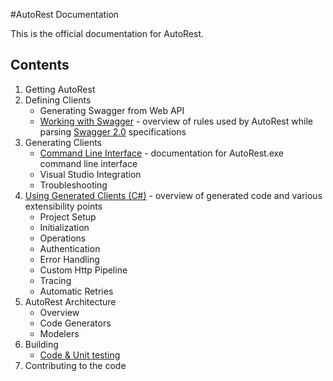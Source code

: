 #AutoRest Documentation

This is the official documentation for AutoRest.

## Contents
1. Getting AutoRest
2. Defining Clients
    - Generating Swagger from Web API
    - [Working with Swagger](swagger.md) - overview of rules used by AutoRest while parsing [Swagger 2.0](https://github.com/swagger-api/swagger-spec/blob/master/versions/2.0.md) specifications
3. Generating Clients
    - [Command Line Interface](cli.md) - documentation for AutoRest.exe command line interface
    - Visual Studio Integration
    - Troubleshooting
4. [Using Generated Clients (C#)](using-clients.md) - overview of generated code and various extensibility points
    - Project Setup
    - Initialization
    - Operations
    - Authentication
    - Error Handling
    - Custom Http Pipeline
    - Tracing
    - Automatic Retries
5. AutoRest Architecture
    - Overview
    - Code Generators
    - Modelers
6. Building
    - [Code & Unit testing](building-code.md)
7. Contributing to the code
